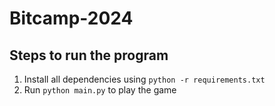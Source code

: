 # Bitcamp-2024
## Steps to run the program
1. Install all dependencies using `python -r requirements.txt`
2. Run `python main.py` to play the game
